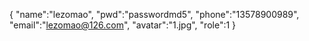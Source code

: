 {
    "name":"lezomao",
    "pwd":"passwordmd5",
    "phone":"13578900989",
    "email":"lezomao@126.com",
    "avatar":"1.jpg",
    "role":1
}